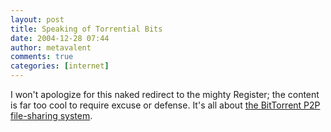 ```yaml
---
layout: post
title: Speaking of Torrential Bits
date: 2004-12-28 07:44
author: metavalent
comments: true
categories: [internet]
---
```

I won't apologize for this naked redirect to the mighty Register; the content is far too cool to require excuse or defense.  It's all about <a href="http://www.theregister.co.uk/2004/12/18/bittorrent_measurements_analysis/">the BitTorrent P2P file-sharing system</a>.

